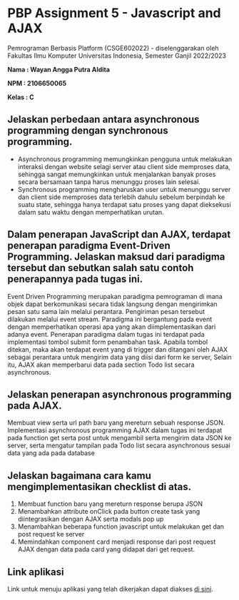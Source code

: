 

# PBP Assignment 5 - Javascript and AJAX

Pemrograman Berbasis Platform (CSGE602022) - diselenggarakan oleh 
Fakultas Ilmu Komputer Universitas Indonesia, Semester Ganjil 2022/2023

**Nama  : Wayan Angga Putra Aldita**

**NPM   : 2106650065**

**Kelas : C**

## Jelaskan perbedaan antara asynchronous programming dengan synchronous programming.
- Asynchronous programming memungkinkan pengguna untuk melakukan interaksi dengan website selagi server atau client side memproses data, sehingga sangat memungkinkan untuk menjalankan banyak proses secara bersamaan tanpa harus menunggu proses lain selesai.
- Synchronous programming mengharuskan user untuk menunggu server dan client side memproses data terlebih dahulu sebelum berpindah ke suatu state, sehingga hanya terdapat satu proses yang dapat dieksekusi dalam satu waktu dengan memperhatikan urutan.

## Dalam penerapan JavaScript dan AJAX, terdapat penerapan paradigma Event-Driven Programming. Jelaskan maksud dari paradigma tersebut dan sebutkan salah satu contoh penerapannya pada tugas ini.
Event Driven Programming merupakan paradigma pemrograman di mana objek dapat berkomunikasi secara tidak langsung dengan mengirimkan pesan satu sama lain melalui perantara. Pengiriman pesan tersebut dilakukan melalui event stream. Paradigma ini bergantung pada event dengan memperhatikan operasi apa yang akan diimplementasikan dari adanya event. Penerapan paradigma dalam tugas ini terdapat pada implementasi tombol submit form penambahan task. Apabila tombol ditekan, maka akan terdapat event yang di trigger dan ditangani oleh AJAX sebagai perantara untuk mengirim data yang diisi dari form ke server, Selain itu, AJAX akan memperbarui data pada section Todo list secara asynchronous.

## Jelaskan penerapan asynchronous programming pada AJAX.
Membuat view serta url path baru yang mereturn sebuah response JSON. Implementasi asynchronous programming AJAX dalam tugas ini terdapat pada function get serta post untuk mengambil serta mengirim data JSON ke server, serta mengatur tampilan pada Todo list secara asynchronous sesuai data yang ada pada database

## Jelaskan bagaimana cara kamu mengimplementasikan checklist di atas.
1. Membuat function baru yang mereturn response berupa JSON 
2. Menambahkan attribute onClick pada button create task yang diintegrasikan dengan AJAX serta modals pop up
3. Menambahkan beberapa function javascript untuk melakukan get dan post request ke server
4. Memindahkan component card menjadi response dari post request AJAX dengan data pada card yang didapat dari get request.


## Link aplikasi
Link untuk menuju aplikasi yang telah dikerjakan dapat diakses [di sini](https://pbp-tugas-2-angga.herokuapp.com/todolist/).